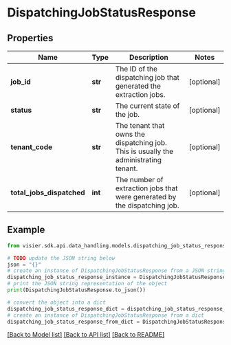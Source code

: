 # DispatchingJobStatusResponse


## Properties

Name | Type | Description | Notes
------------ | ------------- | ------------- | -------------
**job_id** | **str** | The ID of the dispatching job that generated the extraction jobs. | [optional] 
**status** | **str** | The current state of the job. | [optional] 
**tenant_code** | **str** | The tenant that owns the dispatching job. This is usually the administrating tenant. | [optional] 
**total_jobs_dispatched** | **int** | The number of extraction jobs that were generated by the dispatching job. | [optional] 

## Example

```python
from visier.sdk.api.data_handling.models.dispatching_job_status_response import DispatchingJobStatusResponse

# TODO update the JSON string below
json = "{}"
# create an instance of DispatchingJobStatusResponse from a JSON string
dispatching_job_status_response_instance = DispatchingJobStatusResponse.from_json(json)
# print the JSON string representation of the object
print(DispatchingJobStatusResponse.to_json())

# convert the object into a dict
dispatching_job_status_response_dict = dispatching_job_status_response_instance.to_dict()
# create an instance of DispatchingJobStatusResponse from a dict
dispatching_job_status_response_from_dict = DispatchingJobStatusResponse.from_dict(dispatching_job_status_response_dict)
```
[[Back to Model list]](../README.md#documentation-for-models) [[Back to API list]](../README.md#documentation-for-api-endpoints) [[Back to README]](../README.md)


